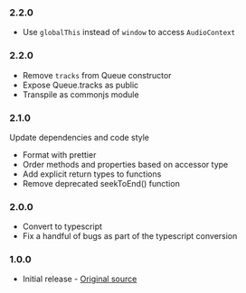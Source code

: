### 2.2.0
  * Use `globalThis` instead of `window` to access `AudioContext`

### 2.2.0
  * Remove `tracks` from Queue constructor
  * Expose Queue.tracks as public
  * Transpile as commonjs module

### 2.1.0
  Update dependencies and code style

  * Format with prettier
  * Order methods and properties based on accessor type
  * Add explicit return types to functions
  * Remove deprecated seekToEnd() function

### 2.0.0
  * Convert to typescript
  * Fix a handful of bugs as part of the typescript conversion

### 1.0.0

  * Initial release - [Original source](https://github.com/RelistenNet/gapless.js)
